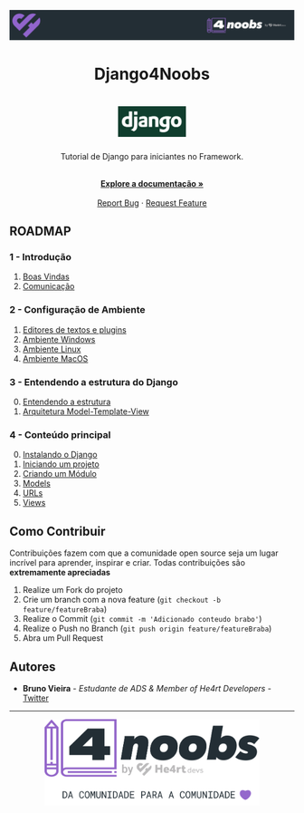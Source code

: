 <!-- Logo 4noobs -->

<p align="center">
  <a href="https://github.com/he4rt/4noobs" target="_blank">
    <img src="images/header_4noobs.svg">
  </a>
</p>

<!-- Title -->

<h1 align="center">Django4Noobs</h1>

<h1 align="center">
  <img src="./images/django-min.png" alt="Django" width="120">
</h1>

<p align="center">Tutorial de Django para iniciantes no Framework.</p>

<p align="center">
    <br />
    <a href="https://docs.djangoproject.com/pt-br/4.0/"><strong>Explore a documentação »</strong></a>
    <br />
    <br />
    <a href="https://github.com/brunovhk/django4noobs/issues/new">Report Bug</a>
    ·
    <a href="https://github.com/brunovhk/django4noobs/issues/new">Request Feature</a>
</p>

## ROADMAP

### 1 - Introdução

1. [Boas Vindas](/1-Introducao/1-Boas-vindas.md)
2. [Comunicação](/1-Introducao/2-Comunicacao.md)

### 2 - Configuração de Ambiente

1. [Editores de textos e plugins](/2-Ambiente/1-Editores-e-plugins.md)
2. [Ambiente Windows](/2-Ambiente/2-Ambiente-windows.md)
3. [Ambiente Linux](/2-Ambiente/3-Ambiente-linux.md)
4. [Ambiente MacOS](/2-Ambiente/4-Ambiente-macos.md)

### 3 - Entendendo a estrutura do Django

0. [Entendendo a estrutura](/3-Entendendo%20a%20estrutura/00-Ciclo.md)
1. [Arquitetura Model-Template-View](/3-Entendendo%20a%20estrutura/01-MTV.md)

### 4 - Conteúdo principal

0. [Instalando o Django](/4-Iniciando%20um%20projeto/0-Instalando-o-Django.md)
1. [Iniciando um projeto](/4-Iniciando%20um%20projeto/1-Iniciando-um-projeto.md)
2. [Criando um Módulo](/4-Iniciando%20um%20projeto/2-Módulos.md)
3. [Models](/4-Iniciando%20um%20projeto/4-URLS.md)
4. [URLs](/4-Iniciando%20um%20projeto/6-Views.md)
5. [Views](/4-Iniciando%20um%20projeto/3-Models.md)

<!-- CONTRIBUTING -->

## Como Contribuir

Contribuições fazem com que a comunidade open source seja um lugar incrível para aprender, inspirar e criar. Todas contribuições
são **extremamente apreciadas**

1. Realize um Fork do projeto
2. Crie um branch com a nova feature (`git checkout -b feature/featureBraba`)
3. Realize o Commit (`git commit -m 'Adicionado conteudo brabo'`)
4. Realize o Push no Branch (`git push origin feature/featureBraba`)
5. Abra um Pull Request

## Autores

- **Bruno Vieira** - _Estudante de ADS & Member of He4rt Developers_ - [Twitter](https://twitter.com/brunovhk)

---

<p align="center">
  <a href="https://github.com/he4rt/4noobs" target="_blank">
    <img src="images/footer_4noobs.svg" width="380">
  </a>
</p>